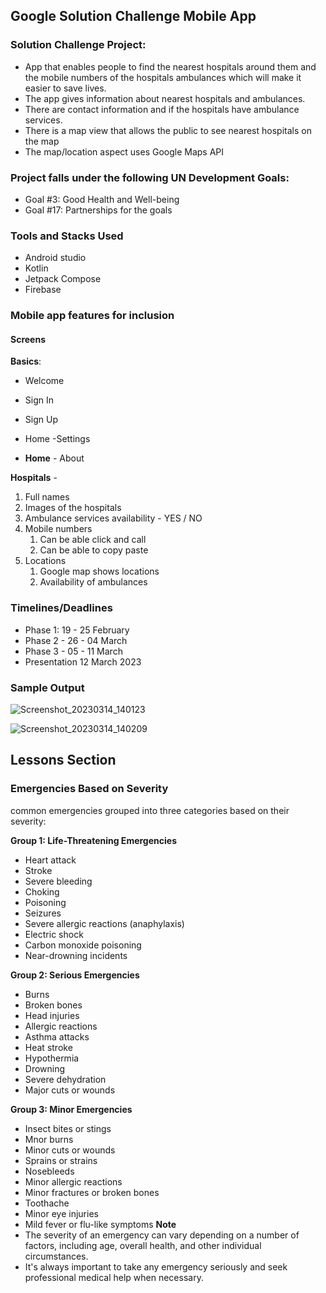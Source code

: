 ## Google Solution Challenge Mobile App
### Solution Challenge Project:
- App that enables people to find the nearest hospitals around them and the mobile numbers of the hospitals ambulances which will make it easier to save lives.
- The app gives information about nearest hospitals and ambulances.
- There are contact information and if the hospitals have ambulance services.
- There is a map view that allows the public to see nearest hospitals on the map
- The map/location aspect uses Google Maps API

### Project falls under the following UN Development Goals:
- Goal #3: Good Health and Well-being
- Goal #17: Partnerships for the goals

### Tools and Stacks Used
- Android studio
- Kotlin
- Jetpack Compose
- Firebase

### Mobile app features for inclusion
#### Screens
**Basics**:
- Welcome
- Sign In
- Sign Up
- Home
 -Settings 

- **Home** - About 

**Hospitals** -
1. Full names
2. Images of the hospitals
3. Ambulance services availability - YES / NO
4. Mobile numbers
   1. Can be able click and call
   2. Can be able to copy paste
5. Locations
   1. Google map shows locations
   2. Availability of ambulances

### Timelines/Deadlines
- Phase 1: 19 - 25 February
- Phase 2 - 26 - 04 March
- Phase 3 - 05 - 11 March
- Presentation 12 March 2023

### Sample Output
![Screenshot_20230314_140123](https://user-images.githubusercontent.com/77758884/224985450-7b125604-4bb6-4723-9d98-9c0d0c655226.png)

![Screenshot_20230314_140209](https://user-images.githubusercontent.com/77758884/224985499-5af4bc17-8458-46b0-89d3-c55a453463f2.png)



## Lessons Section

### Emergencies Based on Severity
common emergencies grouped into three categories based on their severity:

**Group 1: Life-Threatening Emergencies**

- Heart attack
- Stroke
- Severe bleeding
- Choking
- Poisoning
- Seizures
- Severe allergic reactions (anaphylaxis)
- Electric shock
- Carbon monoxide poisoning
- Near-drowning incidents

**Group 2: Serious Emergencies**

- Burns
- Broken bones
- Head injuries
- Allergic reactions
- Asthma attacks
- Heat stroke
- Hypothermia
- Drowning
- Severe dehydration
- Major cuts or wounds

**Group 3: Minor Emergencies**

- Insect bites or stings
- Mnor burns
- Minor cuts or wounds
- Sprains or strains
- Nosebleeds
- Minor allergic reactions
- Minor fractures or broken bones
- Toothache
- Minor eye injuries
- Mild fever or flu-like symptoms
**Note**
- The severity of an emergency can vary depending on a number of factors, including age, overall health, and other individual circumstances. 
- It's always important to take any emergency seriously and seek professional medical help when necessary.



